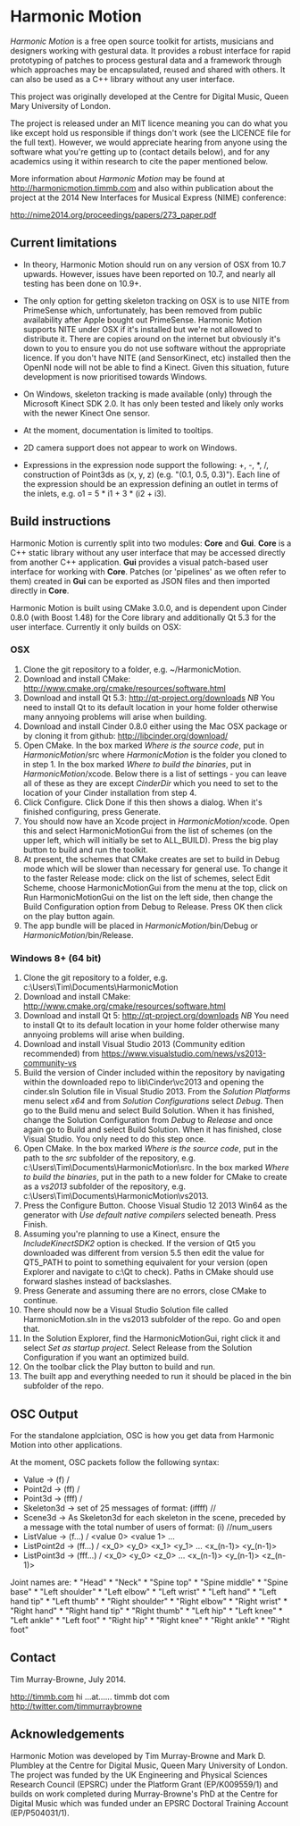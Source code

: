 # Harmonic Motion

_Harmonic Motion_ is a free open source toolkit for artists, musicians and designers working with gestural data. It provides a robust interface for rapid prototyping of patches to process gestural data and a framework through which approaches may be encapsulated, reused and shared with others. It can also be used as a C++ library without any user interface.

This project was originally developed at the Centre for Digital Music, Queen Mary University of London.

The project is released under an MIT licence meaning you can do what you like except hold us responsible if things don't work (see the LICENCE file for the full text). However, we would appreciate hearing from anyone using the software what you're getting up to (contact details below), and for any academics using it within research to cite the paper mentioned below.

More information about _Harmonic Motion_ may be found at http://harmonicmotion.timmb.com and also within publication about the project at the 2014 New Interfaces for Musical Express (NIME) conference:

http://nime2014.org/proceedings/papers/273_paper.pdf

## Current limitations


- In theory, Harmonic Motion should run on any version of OSX from 10.7 upwards. However, issues have been reported on 10.7, and nearly all testing has been done on 10.9+.

- The only option for getting skeleton tracking on OSX is to use NITE from PrimeSense which, unfortunately, has been removed from public availability after Apple bought out PrimeSense. Harmonic Motion supports NITE under OSX if it's installed but we're not allowed to distribute it. There are copies around on the internet but obviously it's down to you to ensure you do not use software without the appropriate licence. If you don't have NITE (and SensorKinect, etc) installed then the OpenNI node will not be able to find a Kinect. Given this situation, future development is now prioritised towards Windows.

- On Windows, skeleton tracking is made available (only) through the Microsoft Kinect SDK 2.0. It has only been tested and likely only works with the newer Kinect One sensor.

- At the moment, documentation is limited to tooltips.

- 2D camera support does not appear to work on Windows.

- Expressions in the expression node support the following: +, -, *, /, construction of Point3ds as (x, y, z) (e.g. "(0.1, 0.5, 0.3)"). Each line of the expression should be an expression defining an outlet in terms of the inlets, e.g. o1 = 5 * i1 + 3 * (i2 + i3).


## Build instructions

Harmonic Motion is currently split into two modules: __Core__ and __Gui__. __Core__ is a C++ static library without any user interface that may be accessed directly from another C++ application. __Gui__ provides a visual patch-based user interface for working with __Core__. Patches (or 'pipelines' as we often refer to them) created in __Gui__ can be exported as JSON files and then imported directly in __Core__.

Harmonic Motion is built using CMake 3.0.0, and is dependent upon Cinder 0.8.0 (with Boost 1.48) for the Core library and additionally Qt 5.3 for the user interface. Currently it only builds on OSX:

### OSX

1. Clone the git repository to a folder, e.g. ~/HarmonicMotion.
2. Download and install CMake: http://www.cmake.org/cmake/resources/software.html
3. Download and install Qt 5.3: http://qt-project.org/downloads *NB* You need to install Qt to its default location in your home folder otherwise many annyoing problems will arise when building.
4. Download and install Cinder 0.8.0 either using the Mac OSX package or by cloning it from github: http://libcinder.org/download/
5. Open CMake. In the box marked _Where is the source code_, put in _HarmonicMotion_/src where _HarmonicMotion_ is the folder you cloned to in step 1. In the box marked _Where to build the binaries_, put in _HarmonicMotion_/xcode. Below there is a list of settings - you can leave all of these as they are except _CinderDir_ which you need to set to the location of your Cinder installation from step 4.
6. Click Configure. Click Done if this then shows a dialog. When it's finished configuring, press Generate.
7. You should now have an Xcode project in _HarmonicMotion_/xcode. Open this and select HarmonicMotionGui from the list of schemes (on the upper left, which will initially be set to ALL_BUILD). Press the big play button to build and run the toolkit.
8. At present, the schemes that CMake creates are set to build in Debug mode which will be slower than necessary for general use. To change it to the faster Release mode: click on the list of schemes, select Edit Scheme, choose HarmonicMotionGui from the menu at the top, click on Run HarmonicMotionGui on the list on the left side, then change the Build Configuration option from Debug to Release. Press OK then click on the play button again.
9. The app bundle will be placed in _HarmonicMotion_/bin/Debug or _HarmonicMotion_/bin/Release.

### Windows 8+ (64 bit)

1. Clone the git repository to a folder, e.g. c:\\Users\\Tim\\Documents\\HarmonicMotion
2. Download and install CMake: http://www.cmake.org/cmake/resources/software.html
3. Download and install Qt 5: http://qt-project.org/downloads *NB* You need to install Qt to its default location in your home folder otherwise many annyoing problems will arise when building.
4. Download and install Visual Studio 2013 (Community edition recommended) from https://www.visualstudio.com/news/vs2013-community-vs
4. Build the version of Cinder included within the repository by navigating within the downloaded repo to lib\\Cinder\\vc2013 and opening the cinder.sln Solution file in Visual Studio 2013. From the _Solution Platforms_ menu select _x64_ and from _Solution Configurations_ select _Debug_. Then go to the Build menu and select Build Solution. When it has finished, change the Solution Configuration from _Debug_ to _Release_ and once again go to Build and select Build Solution. When it has finished, close Visual Studio. You only need to do this step once.
5. Open CMake. In the box marked _Where is the source code_, put in the path to the _src_ subfolder of the repository, e.g. c:\\Users\\Tim\\Documents\\HarmonicMotion\\src. In the box marked _Where to build the binaries_, put in the path to a new folder for CMake to create as a _vs2013_ subfolder of the repository, e.g. c:\\Users\\Tim\\Documents\\HarmonicMotion\\vs2013.
6. Press the Configure Button. Choose Visual Studio 12 2013 Win64 as the generator with _Use default native compilers_ selected beneath. Press Finish.
7. Assuming you're planning to use a Kinect, ensure the _IncludeKinectSDK2_ option is checked. If the version of Qt5 you downloaded was different from version 5.5 then edit the value for QT5_PATH to point to something equivalent for your version (open Explorer and navigate to c:\\Qt to check). Paths in CMake should use forward slashes instead of backslashes.
8. Press Generate and assuming there are no errors, close CMake to continue.
9. There should now be a Visual Studio Solution file called HarmonicMotion.sln in the vs2013 subfolder of the repo. Go and open that.
10. In the Solution Explorer, find the HarmonicMotionGui, right click it and select _Set as startup project_. Select Release from the Solution Configuration if you want an optimized build.
11. On the toolbar click the Play button to build and run.
12. The built app and everything needed to run it should be placed in the bin subfolder of the repo.


## OSC Output

For the standalone applciation, OSC is how you get data from Harmonic Motion into other applications.

At the moment, OSC packets follow the following syntax:

- Value -> (f) /<prefix> <value>
- Point2d -> (ff)  /<prefix> <x> <y>
- Point3d -> (fff) /<prefix> <x> <y> <z>
- Skeleton3d -> set of 25 messages of format: (iffff) /<prefix>/<joint name> <user id> <confidence> <x> <y> <z>
- Scene3d -> As Skeleton3d for each skeleton in the scene, preceded by a message with the total number of users of format: (i) /<prefix>/num_users
- ListValue -> (f...) /<prefix> <value 0> <value 1> ... <value n-1>
- ListPoint2d -> (ff...) /<prefix> <x_0> <y_0> <x_1> <y_1> ... <x_(n-1)> <y_(n-1)>
- ListPoint3d -> (fff...) /<prefix> <x_0> <y_0> <z_0> ... <x_(n-1)> <y_(n-1)> <z_(n-1)>

Joint names are:
	* "Head"
	* "Neck"
	* "Spine top"
	* "Spine middle"
	* "Spine base"
	* "Left shoulder"
	* "Left elbow"
	* "Left wrist"
	* "Left hand"
	* "Left hand tip"
	* "Left thumb"
	* "Right shoulder"
	* "Right elbow"
	* "Right wrist"
	* "Right hand"
	* "Right hand tip"
	* "Right thumb"
	* "Left hip"
	* "Left knee"
	* "Left ankle"
	* "Left foot"
	* "Right hip"
	* "Right knee"
	* "Right ankle"
	* "Right foot"


## Contact

Tim Murray-Browne, July 2014.

http://timmb.com
hi ...at...... timmb dot com
http://twitter.com/timmurraybrowne

## Acknowledgements

Harmonic Motion was developed by Tim Murray-Browne and Mark D. Plumbley at the Centre for Digital Music, Queen Mary University of London. The project was funded by the UK Engineering and Physical Sciences Research Council (EPSRC) under the Platform Grant (EP/K009559/1) and builds on work completed during Murray-Browne's PhD at the Centre for Digital Music which was funded under an EPSRC Doctoral Training Account (EP/P504031/1).

